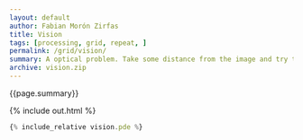 ```yaml
---
layout: default
author: Fabian Morón Zirfas
title: Vision
tags: [processing, grid, repeat, ]
permalink: /grid/vision/
summary: A optical problem. Take some distance from the image and try to spot all the circles.
archive: vision.zip
---
```


{{page.summary}}


<!-- more -->

{% include out.html %}

```js
{% include_relative vision.pde %}
```



